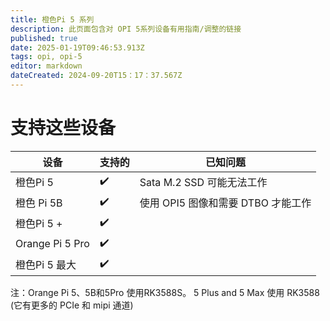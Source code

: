 ```yaml
---
title: 橙色Pi 5 系列
description: 此页面包含对 OPI 5系列设备有用指南/调整的链接
published: true
date: 2025-01-19T09:46:53.913Z
tags: opi, opi-5
editor: markdown
dateCreated: 2024-09-20T15：17：37.567Z
---
```


# 支持这些设备

| 设备              | 支持的 | 已知问题                                |
| --------------- | --- | ----------------------------------- |
| 橙色Pi 5          | ✔️  | Sata M.2 SSD 可能无法工作 |
| 橙色 Pi 5B        | ✔️  | 使用 OPI5 图像和需要 DTBO 才能工作             |
| 橙色Pi 5 +        | ✔️  |                                     |
| Orange Pi 5 Pro | ✔️  |                                     |
| 橙色Pi 5 最大       | ✔️  |                                     |

注：Orange Pi 5、5B和5Pro 使用RK3588S。 5 Plus and 5 Max 使用 RK3588 (它有更多的 PCIe 和 mipi 通道)
